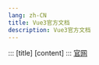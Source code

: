 ```yaml
---
lang: zh-CN
title: Vue3官方文档
description: Vue3官方文档
---
```

::: <type> [title]
[content]
:::
[官网](https://element-plus.org/zh-CN/component/button.html) 